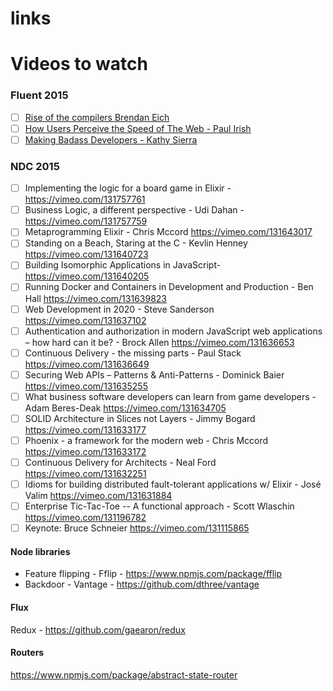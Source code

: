 # links

# Videos to watch

### Fluent 2015
- [ ] [Rise of the compilers Brendan Eich](https://www.youtube.com/watch?v=PlmsweSNhTw)
- [ ] [How Users Perceive the Speed of The Web - Paul Irish](https://www.youtube.com/watch?v=2ksXo2_Lfl0)
- [ ] [Making Badass Developers - Kathy Sierra](https://www.youtube.com/watch?v=FKTxC9pl-WM)

### NDC 2015
- [ ] Implementing the logic for a board game in Elixir - https://vimeo.com/131757761
- [ ] Business Logic, a different perspective - Udi Dahan - https://vimeo.com/131757759
- [ ] Metaprogramming Elixir - Chris Mccord https://vimeo.com/131643017
- [ ] Standing on a Beach, Staring at the C - Kevlin Henney https://vimeo.com/131640723
- [ ] Building Isomorphic Applications in JavaScript- https://vimeo.com/131640205
- [ ] Running Docker and Containers in Development and Production - Ben Hall https://vimeo.com/131639823
- [ ] Web Development in 2020 - Steve Sanderson https://vimeo.com/131637102
- [ ] Authentication and authorization in modern JavaScript web applications – how hard can it be? - Brock Allen https://vimeo.com/131636653
- [ ] Continuous Delivery - the missing parts - Paul Stack https://vimeo.com/131636649
- [ ] Securing Web APIs – Patterns & Anti-Patterns - Dominick Baier https://vimeo.com/131635255
- [ ] What business software developers can learn from game developers - Adam Beres-Deak https://vimeo.com/131634705
- [ ] SOLID Architecture in Slices not Layers - Jimmy Bogard https://vimeo.com/131633177
- [ ] Phoenix - a framework for the modern web - Chris Mccord https://vimeo.com/131633172
- [ ] Continuous Delivery for Architects - Neal Ford https://vimeo.com/131632251
- [ ] Idioms for building distributed fault-tolerant applications w/ Elixir - José Valim https://vimeo.com/131631884
- [ ] Enterprise Tic-Tac-Toe -- A functional approach - Scott Wlaschin https://vimeo.com/131196782
- [ ] Keynote: Bruce Schneier https://vimeo.com/131115865

#### Node libraries
- Feature flipping - Fflip - https://www.npmjs.com/package/fflip
- Backdoor - Vantage - https://github.com/dthree/vantage

#### Flux
Redux - https://github.com/gaearon/redux

#### Routers
https://www.npmjs.com/package/abstract-state-router


